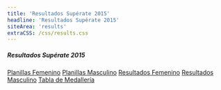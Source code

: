 ```yaml
---
title: 'Resultados Supérate 2015'
headline: 'Resultados Supérate 2015'
siteArea: 'results'
extraCSS: /css/results.css
---
```

<section class="noticias">
    <h5>Resultados Supérate 2015</h5>
    <div class="table">
        <a class="icon-file-pdf" href="/files/docs/superate-2015/Planillas-Femenino.pdf">Planillas Femenino</a>
        <a class="icon-file-pdf" href="/files/docs/superate-2015/Planillas-Masculino.pdf">Planillas Masculino</a>
        <a class="icon-file-pdf" href="/files/docs/superate-2015/Resultados-Femenino.pdf">Resultados Femenino</a>
        <a class="icon-file-pdf" href="/files/docs/superate-2015/Resultados-Masculino.pdf">Resultados Masculino</a>
        <a class="icon-file-pdf" href="/files/docs/superate-2015/T abla-de-Medalleria.pdf">Tabla de Medallería</a>
    </div>
</section>
